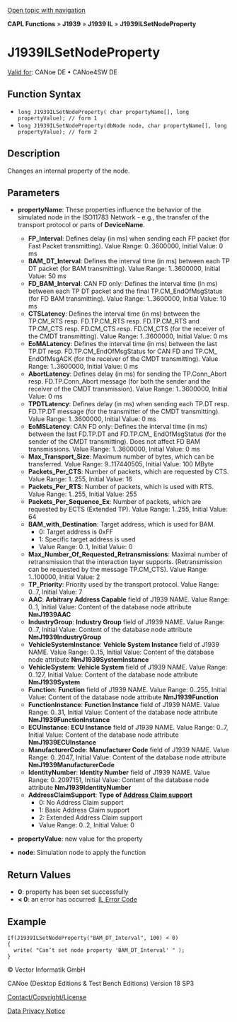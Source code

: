[Open topic with navigation](../../../../../../CANoeDEFamily.htm#Topics/CAPLFunctions/J1939/J1939InteractionLayer/Functions/CAPLfunctionJ1939ILSetNodeProperty.md)

**CAPL Functions** » **J1939** » **J1939 IL** » **J1939ILSetNodeProperty**

# J1939ILSetNodeProperty

[Valid for](../../../../Shared/FeatureAvailability.md): CANoe DE • CANoe4SW DE

## Function Syntax

- `long J1939ILSetNodeProperty( char propertyName[], long propertyValue); // form 1`
- `long J1939ILSetNodeProperty(dbNode node, char propertyName[], long propertyValue); // form 2`

## Description

Changes an internal property of the node.

## Parameters

- **propertyName**: These properties influence the behavior of the simulated node in the ISO11783 Network - e.g., the transfer of the transport protocol or parts of **DeviceName**.

  - **FP_Interval**: Defines delay (in ms) when sending each FP packet (for Fast Packet transmitting). Value Range: 0..3600000, Initial Value: 0 ms
  - **BAM_DT_Interval**: Defines the interval time (in ms) between each TP DT packet (for BAM transmitting). Value Range: 1..3600000, Initial Value: 50 ms
  - **FD_BAM_Interval**: CAN FD only: Defines the interval time (in ms) between each TP DT packet and the final TP.CM_EndOfMsgStatus (for FD BAM transmitting). Value Range: 1..3600000, Initial Value: 10 ms
  - **CTSLatency**: Defines the interval time (in ms) between the TP.CM_RTS resp. FD.TP.CM_RTS resp. FD.TP.CM_RTS and TP.CM_CTS resp. FD.CM_CTS resp. FD.CM_CTS (for the receiver of the CMDT transmitting). Value Range: 1..3600000, Initial Value: 0 ms
  - **EoMALatency**: Defines the interval time (in ms) between the last TP.DT resp. FD.TP.CM_EndOfMsgStatus for CAN FD and TP.CM_ EndOfMsgACK (for the receiver of the CMDT transmitting). Value Range: 1..3600000, Initial Value: 0 ms
  - **AbortLatency**: Defines delay (in ms) for sending the TP.Conn_Abort resp. FD.TP.Conn_Abort message (for both the sender and the receiver of the CMDT transmission). Value Range: 1..3600000, Initial Value: 0 ms
  - **TPDTLatency**: Defines delay (in ms) when sending each TP.DT resp. FD.TP.DT message (for the transmitter of the CMDT transmitting). Value Range: 1..3600000, Initial Value: 0 ms
  - **EoMSLatency**: CAN FD only: Defines the interval time (in ms) between the last FD.TP.DT and FD.TP.CM_ EndOfMsgStatus (for the sender of the CMDT transmitting). Does not affect FD BAM transmissions. Value Range: 1..3600000, Initial Value: 0 ms
  - **Max_Transport_Size**: Maximum number of bytes, which can be transferred. Value Range: 9..117440505, Initial Value: 100 MByte
  - **Packets_Per_CTS**: Number of packets, which are requested by CTS. Value Range: 1..255, Initial Value: 16
  - **Packets_Per_RTS**: Number of packets, which is used with RTS. Value Range: 1..255, Initial Value: 255
  - **Packets_Per_Sequence_Ex**: Number of packets, which are requested by ECTS (Extended TP). Value Range: 1..255, Initial Value: 64
  - **BAM_with_Destination**: Target address, which is used for BAM.
    - 0: Target address is 0xFF
    - 1: Specific target address is used
    - Value Range: 0..1, Initial Value: 0
  - **Max_Number_Of_Requested_Retransmissions**: Maximal number of retransmission that the interaction layer supports. (Retransmission can be requested by the message TP.CM_CTS). Value Range: 1..100000, Initial Value: 2
  - **TP_Priority**: Priority used by the transport protocol. Value Range: 0..7, Initial Value: 7
  - **AAC**: **Arbitrary Address Capable** field of J1939 NAME. Value Range: 0..1, Initial Value: Content of the database node attribute **NmJ1939AAC**
  - **IndustryGroup**: **Industry Group** field of J1939 NAME. Value Range: 0..7, Initial Value: Content of the database node attribute **NmJ1939IndustryGroup**
  - **VehicleSystemInstance**: **Vehicle System Instance** field of J1939 NAME. Value Range: 0..15, Initial Value: Content of the database node attribute **NmJ1939SystemInstance**
  - **VehicleSystem**: **Vehicle System** field of J1939 NAME. Value Range: 0..127, Initial Value: Content of the database node attribute **NmJ1939System**
  - **Function**: **Function** field of J1939 NAME. Value Range: 0..255, Initial Value: Content of the database node attribute **NmJ1939Function**
  - **FunctionInstance**: **Function Instance** field of J1939 NAME. Value Range: 0..31, Initial Value: Content of the database node attribute **NmJ1939FunctionInstance**
  - **ECUInstance**: **ECU Instance** field of J1939 NAME. Value Range: 0..7, Initial Value: Content of the database node attribute **NmJ1939ECUInstance**
  - **ManufacturerCode**: **Manufacturer Code** field of J1939 NAME. Value Range: 0..2047, Initial Value: Content of the database node attribute **NmJ1939ManufacturerCode**
  - **IdentityNumber**: **Identity Number** field of J1939 NAME. Value Range: 0..2097151, Initial Value: Content of the database node attribute **NmJ1939IdentityNumber**
  - **AddressClaimSupport**: **Type of [Address Claim support](../../../../Shared/ISO11783/J1939andISO11783NMil.md)**
    - 0: No Address Claim support
    - 1: Basic Address Claim support
    - 2: Extended Address Claim support
    - Value Range: 0..2, Initial Value: 0

- **propertyValue**: new value for the property

- **node**: Simulation node to apply the function

## Return Values

- **0**: property has been set successfully
- **< 0**: an error has occurred: [IL Error Code](../../../CAPLfunctionsISOj1939ErrorCodes.md)

## Example

```plaintext
If(J1939ILSetNodeProperty("BAM_DT_Interval", 100) < 0)
{
  write( "Can’t set node property 'BAM_DT_Interval' " );
}
```

© Vector Informatik GmbH

CANoe (Desktop Editions & Test Bench Editions) Version 18 SP3

[Contact/Copyright/License](../../../../Shared/ContactCopyrightLicense.md)

[Data Privacy Notice](https://www.vector.com/int/en/company/get-info/privacy-policy/)
